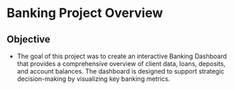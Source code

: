 # Banking Project Overview

## Objective

- The goal of this project was to create an interactive Banking Dashboard that provides a comprehensive overview of client data, loans, deposits, and account balances. The dashboard is designed to support strategic decision-making by visualizing key banking metrics.
